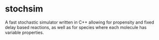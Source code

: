 # stochsim
A fast stochastic simulator written in C++ allowing for propensity and fixed delay based reactions, as well as for species where each molecule has variable properties.
